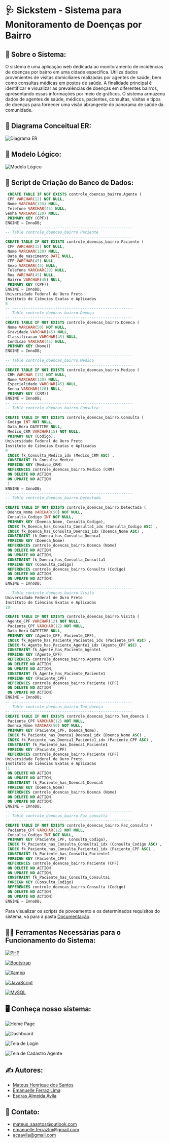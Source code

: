 # 🩺 Sickstem - Sistema para Monitoramento de Doenças por Bairro

## 📃 Sobre o Sistema:
O sistema é uma aplicação web dedicada ao monitoramento de incidências de doenças 
por bairro em uma cidade específica. Utiliza dados provenientes de visitas domiciliares 
realizadas por agentes de saúde, bem como consultas médicas em postos de saúde. A 
finalidade principal é identificar e visualizar as prevalências de doenças em diferentes 
bairros, apresentando essas informações por meio de gráficos. O sistema armazena 
dados de agentes de saúde, médicos, pacientes, consultas, visitas e tipos de doenças 
para fornecer uma visão abrangente do panorama de saúde da comunidade.

## 📐 Diagrama Conceitual ER:

![Diagrama ER](Sickstem/img/ER-SICKSTEM.png)

## 🧮 Modelo Lógico:

![Modelo Lógico](Sickstem/img/Modelo-Logico.png)

## 📄 Script de Criação do Banco de Dados:
``` sql
 CREATE TABLE IF NOT EXISTS controle_doencas_bairro.Agente (
 CPF VARCHAR(12) NOT NULL,
 Nome VARCHAR(120) NULL,
 Telefone VARCHAR(45) NULL,
Senha VARCHAR(120) NULL,
 PRIMARY KEY (CPF))
ENGINE = InnoDB;
-- -----------------------------------------------------
-- Table controle_doencas_bairro.Paciente
-- -----------------------------------------------------
CREATE TABLE IF NOT EXISTS controle_doencas_bairro.Paciente (
 CPF VARCHAR(12) NOT NULL,
 Nome VARCHAR(120) NULL,
 Data_de_nascimento DATE NULL,
 CEP VARCHAR(45) NULL,
 Sexo VARCHAR(45) NULL,
 Telefone VARCHAR(20) NULL,
 Rua VARCHAR(45) NULL,
 Bairro VARCHAR(45) NULL,
 PRIMARY KEY (CPF))
ENGINE = InnoDB;
Universidade Federal de Ouro Preto
Instituto de Ciências Exatas e Aplicadas
8
-- -----------------------------------------------------
-- Table controle_doencas_bairro.Doença
-- -----------------------------------------------------
CREATE TABLE IF NOT EXISTS controle_doencas_bairro.Doenca (
 Nome VARCHAR(50) NOT NULL,
 Gravidade VARCHAR(45) NULL,
 Classificacao VARCHAR(45) NULL,
 Condicao VARCHAR(45) NULL,
 PRIMARY KEY (Nome))
ENGINE = InnoDB;
-- -----------------------------------------------------
-- Table controle_doencas_bairro.Médico
-- -----------------------------------------------------
CREATE TABLE IF NOT EXISTS controle_doencas_bairro.Medico (
 CRM VARCHAR (15) NOT NULL,
 Nome VARCHAR(120) NULL,
 Especialidade VARCHAR(45) NULL,
 Senha VARCHAR(120) NULL,
 PRIMARY KEY (CRM))
ENGINE = InnoDB;
-- -----------------------------------------------------
-- Table controle_doencas_bairro.Consulta
-- -----------------------------------------------------
CREATE TABLE IF NOT EXISTS controle_doencas_bairro.Consulta (
 Codigo INT NOT NULL,
 Data_Hora DATETIME NULL,
 Medico_CRM VARCHAR(15) NOT NULL,
 PRIMARY KEY (Codigo),
Universidade Federal de Ouro Preto
Instituto de Ciências Exatas e Aplicadas
9
 INDEX fk_Consulta_Medico_idx (Medico_CRM ASC) ,
 CONSTRAINT fk_Consulta_Medico
 FOREIGN KEY (Medico_CRM)
 REFERENCES controle_doencas_bairro.Medico (CRM)
 ON DELETE NO ACTION
 ON UPDATE NO ACTION
 )
ENGINE = InnoDB;
-- -----------------------------------------------------
-- Table controle_doencas_bairro.Detectada
-- -----------------------------------------------------
CREATE TABLE IF NOT EXISTS controle_doencas_bairro.Detectada (
 Doenca_Nome VARCHAR(50) NOT NULL,
 Consulta_Codigo INT NOT NULL,
 PRIMARY KEY (Doenca_Nome, Consulta_Codigo),
 INDEX fk_Doenca_has_Consulta_Consulta1_idx (Consulta_Codigo ASC) ,
 INDEX fk_Doenca_has_Consulta_Doenca1_idx (Doenca_Nome ASC) ,
 CONSTRAINT fk_Doenca_has_Consulta_Doenca1
 FOREIGN KEY (Doenca_Nome)
 REFERENCES controle_doencas_bairro.Doenca (Nome)
 ON DELETE NO ACTION
 ON UPDATE NO ACTION,
 CONSTRAINT fk_Doenca_has_Consulta_Consulta1
 FOREIGN KEY (Consulta_Codigo)
 REFERENCES controle_doencas_bairro.Consulta (Codigo)
 ON DELETE NO ACTION
 ON UPDATE NO ACTION)
ENGINE = InnoDB;
-- -----------------------------------------------------
-- Table controle_doencas_bairro.Visita
Universidade Federal de Ouro Preto
Instituto de Ciências Exatas e Aplicadas
10
-- -----------------------------------------------------
CREATE TABLE IF NOT EXISTS controle_doencas_bairro.Visita (
 Agente_CPF VARCHAR(12) NOT NULL,
 Paciente_CPF VARCHAR(12) NOT NULL,
 Data_Hora DATETIME NULL,
 PRIMARY KEY (Agente_CPF, Paciente_CPF),
 INDEX fk_Agente_has_Paciente_Paciente1_idx (Paciente_CPF ASC) ,
 INDEX fk_Agente_has_Paciente_Agente1_idx (Agente_CPF ASC) ,
 CONSTRAINT fk_Agente_has_Paciente_Agente1
 FOREIGN KEY (Agente_CPF)
 REFERENCES controle_doencas_bairro.Agente (CPF)
 ON DELETE NO ACTION
 ON UPDATE NO ACTION,
 CONSTRAINT fk_Agente_has_Paciente_Paciente1
 FOREIGN KEY (Paciente_CPF)
 REFERENCES controle_doencas_bairro.Paciente (CPF)
 ON DELETE NO ACTION
 ON UPDATE NO ACTION)
ENGINE = InnoDB;
-- -----------------------------------------------------
-- Table controle_doencas_bairro.Tem_doença
-- -----------------------------------------------------
CREATE TABLE IF NOT EXISTS controle_doencas_bairro.Tem_doenca (
 Paciente_CPF VARCHAR(12) NOT NULL,
 Doenca_Nome VARCHAR(50) NOT NULL,
 PRIMARY KEY (Paciente_CPF, Doenca_Nome),
 INDEX fk_Paciente_has_Doenca1_Doenca1_idx (Doenca_Nome ASC) ,
 INDEX fk_Paciente_has_Doenca1_Paciente1_idx (Paciente_CPF ASC) ,
 CONSTRAINT fk_Paciente_has_Doenca1_Paciente1
 FOREIGN KEY (Paciente_CPF)
 REFERENCES controle_doencas_bairro.Paciente (CPF)
Universidade Federal de Ouro Preto
Instituto de Ciências Exatas e Aplicadas
11
 ON DELETE NO ACTION
 ON UPDATE NO ACTION,
 CONSTRAINT fk_Paciente_has_Doenca1_Doenca1
 FOREIGN KEY (Doenca_Nome)
 REFERENCES controle_doencas_bairro.Doenca (Nome)
 ON DELETE NO ACTION
 ON UPDATE NO ACTION)
ENGINE = InnoDB;
-- -----------------------------------------------------
-- Table controle_doencas_bairro.Faz_consulta
-- -----------------------------------------------------
CREATE TABLE IF NOT EXISTS controle_doencas_bairro.Faz_consulta (
 Paciente_CPF VARCHAR(12) NOT NULL,
 Consulta_Codigo INT NOT NULL,
 PRIMARY KEY (Paciente_CPF, Consulta_Codigo),
 INDEX fk_Paciente_has_Consulta_Consulta1_idx (Consulta_Codigo ASC) ,
 INDEX fk_Paciente_has_Consulta_Paciente1_idx (Paciente_CPF ASC) ,
 CONSTRAINT fk_Paciente_has_Consulta_Paciente1
 FOREIGN KEY (Paciente_CPF)
 REFERENCES controle_doencas_bairro.Paciente (CPF)
 ON DELETE NO ACTION
 ON UPDATE NO ACTION,
 CONSTRAINT fk_Paciente_has_Consulta_Consulta1
 FOREIGN KEY (Consulta_Codigo)
 REFERENCES controle_doencas_bairro.Consulta (Codigo)
 ON DELETE NO ACTION
 ON UPDATE NO ACTION)
ENGINE = InnoDB;
``` 
Para visualizar os scripts de povoamento e os determinados requisitos do sistema, vá para a pasta [Documentação](Documentação).


## 👩‍💻 Ferramentas Necessárias para o Funcionamento do Sistema:

[![PHP](https://img.shields.io/badge/-PHP-6959CD?style=for-the-badge&logo=php&logoColor=white)](https://www.php.net/)

[![Bootstrap](https://img.shields.io/badge/-Bootstrap-8A2BE2?style=for-the-badge&logo=bootstrap&logoColor=white)](https://getbootstrap.com/)

[![Xampp](https://img.shields.io/badge/-Xampp-FF4500?style=for-the-badge&logo=xampp&logoColor=white)](https://www.apachefriends.org/index.html)

[![JavaScript](https://img.shields.io/badge/-JavaScript-F7DF1E?style=for-the-badge&logo=javascript&logoColor=black)](https://developer.mozilla.org/en-US/docs/Web/JavaScript)

[![MySQL](https://img.shields.io/badge/-MySQL-001F3F?style=for-the-badge&logo=mysql&logoColor=white)](https://www.mysql.com/)

## 🖥️ Conheça nosso sistema:

![Home Page](Sickstem/img/tela_inicial.png)

![Dashboard](Sickstem/img/tela_dashboard.png)

![Tela de Login](Sickstem/img/tela_login.png)

![Tela de Cadastro Agente](Sickstem/img/tela_cadastro.png)

## ✍️ Autores:

 - [Mateus Henrique dos Santos](https://github.com/MateusSaantos)
 - [Emanuelle Ferraz Lima](https://github.com/emanuelleferraz)
 - [Esdras Almeida Ávila](https://github.com/Ezra2323)

## 📲 Contato:
- mateus_saantos@outlook.com
- emanuelle.ferrazlm@gmail.com
- acaavila@gmail.com






